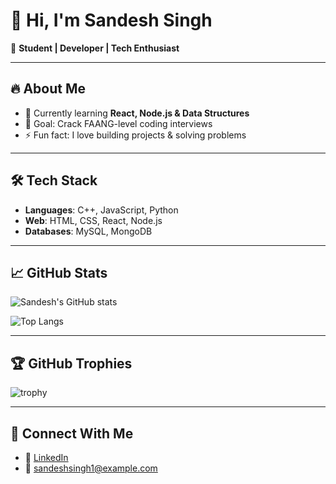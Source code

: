 # 👋 Hi, I'm Sandesh Singh  

🚀 **Student | Developer | Tech Enthusiast**  

---

## 🔥 About Me
- 🌱 Currently learning **React, Node.js & Data Structures**
- 🎯 Goal: Crack FAANG-level coding interviews
- ⚡ Fun fact: I love building projects & solving problems  

---

## 🛠️ Tech Stack
- **Languages**: C++, JavaScript, Python  
- **Web**: HTML, CSS, React, Node.js  
- **Databases**: MySQL, MongoDB  

---

## 📈 GitHub Stats
![Sandesh's GitHub stats](https://github-readme-stats.vercel.app/api?username=sandeshsingh1&show_icons=true&theme=radical)

![Top Langs](https://github-readme-stats.vercel.app/api/top-langs/?username=sandeshsingh1&layout=compact&theme=tokyonight)

---

## 🏆 GitHub Trophies
![trophy](https://github-profile-trophy.vercel.app/?username=sandeshsingh1&theme=onedark)

---

## 🔗 Connect With Me
- 💼 [LinkedIn](https://www.linkedin.com)  
- 📧 sandeshsingh1@example.com
